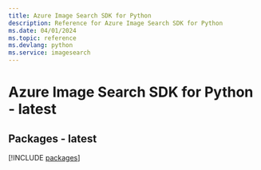 ```yaml
---
title: Azure Image Search SDK for Python
description: Reference for Azure Image Search SDK for Python
ms.date: 04/01/2024
ms.topic: reference
ms.devlang: python
ms.service: imagesearch
---
```

# Azure Image Search SDK for Python - latest
## Packages - latest
[!INCLUDE [packages](image-search-index.md)]